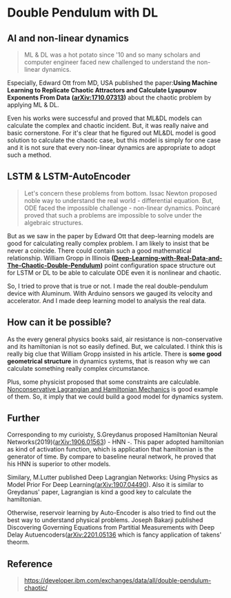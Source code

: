 # Double Pendulum with DL

## AI and non-linear dynamics

> ML & DL was a hot potato since '10 and so many scholars and computer engineer faced new challenged to understand the non-linear dynamics. 

Especially, Edward Ott from MD, USA published the paper:**Using Machine Learning to Replicate Chaotic Attractors and Calculate Lyapunov Exponents From Data** **([arXiv:1710.07313](https://arxiv.org/abs/1710.07313))** about the chaotic problem by applying ML & DL.

 Even his works were successful and proved that ML&DL models can calculate the complex and chaotic incident. But, it was really naive and basic cornerstone. For it's clear that he figured out ML&DL model is good solution to calculate the chaotic case, but this model is simply for one case and it is not sure that every non-linear dynamics are appropriate to adopt such a method.

## LSTM & LSTM-AutoEncoder

> Let's concern these problems from bottom. Issac Newton proposed noble way to understand the real world - differential equation. But, ODE faced the impossible challenge - non-linear dynamics. Poincaré proved that such a problems are impossible to solve under the algebraic structures. 

But as we saw in the paper by Edward Ott that deep-learning models are good for calculating really complex problem. I am likely to insist that be never a coincide. There could contain such a good mathematical relationship. William Gropp in Illinois **([Deep-Learning-with-Real-Data-and-The-Chaotic-Double-Pendulum](https://cloud4scieng.org/2021/02/28/deep-learning-with-real-data-and-the-chaotic-double-pendulum/))** point configuration space structure out for LSTM or DL to be able to calculate ODE even it is nonlinear and chaotic. 

 So, I tried to prove that is true or not. I made the real double-pendulum device with Aluminum. With Arduino sensors we gauged its velocity and accelerator. And I made deep learning model to analysis the real data. 

## How can it be possible?

 As the every general physics books said, air resistance is non-conservative and its hamiltonian is not so easily defined. But, we calculated. I think this is really big clue that William Gropp insisted in his article. There is **some good geometrical structure** in dynamics systems, that is reason why we can calculate something really complex circumstance. 

Plus, some physicist proposed that some constraints are calculable. [Nonconservative  Lagrangian and Hamiltonian Mechanics](https://journals.aps.org/pre/abstract/10.1103/PhysRevE.53.1890) is good example of them. So, it imply that we could build a good model for dynamics system.


## Further

Corresponding to my curioisty, S.Greydanus proposed Hamiltonian Neural Networks(2019)([arXiv:1906.01563](https://arxiv.org/abs/1906.01563)) - HNN -. This paper adopted hamiltonian as kind of activation function, which is application that hamiltonian is the generator of time. By compare to baseline neural network, he proved that his HNN is superior to other models.

Similary, M.Lutter published Deep Lagrangian Networks: Using Physics as Model Prior For Deep Learning([arXiv:1907.04490](https://arxiv.org/abs/1907.04490)). Also it is similar to Greydanus' paper, Lagrangian is kind a good key to calculate the hamiltonian. 

Otherwise, reservoir learning by Auto-Encoder is also tried to find out the best way to understand physical problems. Joseph Bakarji published Discovering Governing Equations from Partitial Measurements with Deep Delay Autuencoders([arXiv:2201.05136](https://arxiv.org/abs/2201.05136) which is fancy application of takens' theorm. 

## Reference

> https://developer.ibm.com/exchanges/data/all/double-pendulum-chaotic/
